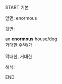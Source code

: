 START
기본

앞면:
enormous


뒷면:
<div>an <b>enormous</b> house/dog </div><div>거대한 주택/개</div><div><br></div><div>막대한, 거대한<br></div>


해석:

END
